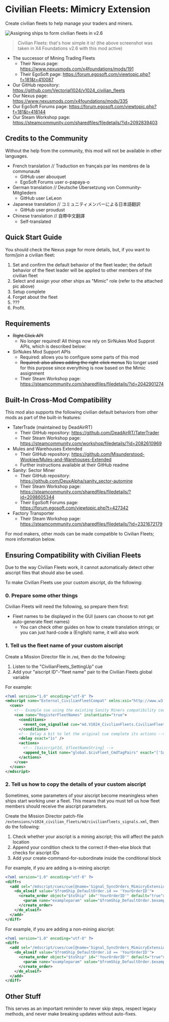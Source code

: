 # Civilian Fleets: Mimicry Extension
Create civilian fleets to help manage your traders and miners.

![Assigning ships to form civilian fleets in v2.6](https://i.imgur.com/Avpw0Rk.png)

> Civilian Fleets: that's how simple it is! (the above screenshot was taken in X4 Foundations v2.6 with this mod active)

- The successor of Mining Trading Fleets
  - Their Nexus page: https://www.nexusmods.com/x4foundations/mods/191
  - Their EgoSoft page: https://forum.egosoft.com/viewtopic.php?f=181&t=410087
- Our GitHub repository: https://github.com/Vectorial1024/v1024_civilian_fleets
- Our Nexus page: https://www.nexusmods.com/x4foundations/mods/335
- Our EgoSoft Forums page: https://forum.egosoft.com/viewtopic.php?f=181&t=418144
- Our Steam Workshop page: https://steamcommunity.com/sharedfiles/filedetails/?id=2092839403

## Credits to the Community
Without the help from the community, this mod will not be available in other languages.
- French translation // Traduction en français par les membres de la communauté
  - GitHub user abouquet
  - EgoSoft Forums user o-papaya-o
- German translation // Deutsche Übersetzung von Community-Mitgliedern
  - GitHub user LeLeon
- Japanese translation // コミュニティメンバーによる日本語翻訳
  - GitHub user proudust
- Chinese translation // 自帶中文翻譯
  - Self-translated


## Quick Start Guide
You should check the Nexus page for more details, but, if you want to form/join a civilian fleet:

1. Set and confirm the default behavior of the fleet leader; the default behavior of the fleet leader will be applied to other members of the civilian fleet
2. Select and assign your other ships as "Mimic" role (refer to the attached pic above)
3. Setup complete
4. Forget about the fleet
5. ???
6. Profit.

## Requirements
- ~~Right Click API~~
  - No longer required! All things now rely on SirNukes Mod Supprot APIs, which is described below:
- SirNukes Mod Support APIs
  - Required: allows you to configure some parts of this mod
  - ~~Required: also allows adding the right-click menus~~ No longer used for this purpose since everything is now based on the Mimic assignment
  - Their Steam Workshop page: https://steamcommunity.com/sharedfiles/filedetails/?id=2042901274

## Built-In Cross-Mod Compatibility
This mod also supports the following civilian default behaviors from other mods as part of the built-in features:

- TaterTrade (maintained by DeadAirRT)
  - Their GitHub repository: https://github.com/DeadAirRT/TaterTrader
  - Their Steam Workshop page: https://steamcommunity.com/workshop/filedetails/?id=2082610969
- Mules and Warehouses Extended
  - Their GitHub repository: https://github.com/Misunderstood-Wookiee/Mules-and-Warehouses-Extended
  - Further instructions available at their GitHub readme
- Sanity: Sector Miner
  - Their GitHub repository: https://github.com/DeuxAlpha/sanity_sector-automine
  - Their Steam Workshop page: https://steamcommunity.com/sharedfiles/filedetails/?id=2098605344
  - Their EgoSoft Forums page: https://forum.egosoft.com/viewtopic.php?t=427342
- Factory Transporter
  - Their Steam Workshop page: https://steamcommunity.com/sharedfiles/filedetails/?id=2321672179

For mod makers, other mods can be made compatible to Civilian Fleets; more information below.

## Ensuring Compatibility with Civilian Fleets
Due to the way Civilian Fleets work, it cannot automatically detect other aiscript files that should also be used.

To make Civilian Fleets use your custom aiscript, do the following:

### 0. Prepare some other things
Civilian Fleets will need the following, so prepare them first:

- Fleet names to be displayed in the GUI (users can choose to not get auto-generate fleet names)
  - You can check other guides on how to create translation strings; or you can just hard-code a (English) name, it will also work

### 1. Tell us the fleet name of your custom aiscript
Create a Mission Director file in `/md`, then do the following:

1. Listen to the "CivilianFleets_SettingUp" cue
2. Add your "aiscript ID"-"fleet name" pair to the Civilian Fleets global variable

For example:

```xml
<?xml version="1.0" encoding="utf-8" ?>
<mdscript name="External_CivilianFleetCompat" xmlns:xsi="http://www.w3.org/2001/XMLSchema-instance" xsi:noNamespaceSchemaLocation="md.xsd">
  <cues>
    <!-- Example cue using the existing Sanity Miners compatibility code -->
    <cue name="RegisterFleetNames" instantiate="true">
      <conditions>
        <event_cue_signalled cue="md.V1024_CivilianFleets.CivilianFleets_SettingUp" />
      </conditions>
      <!-- Delay a bit to let the original cue complete its actions -->
      <delay exact="1s" />
      <actions>
        <!-- [$aiscriptId, $fleetNameString] -->
        <append_to_list name="global.$civFleet_CmdTagPairs" exact="['Sanity_SectorAutoMine', {221024, 2001}]" />
      </actions>
    </cue>
  </cues>
</mdscript>
```

### 2. Tell us how to copy the details of your custom aiscript
Sometimes, some parameters of your aiscript become meaningless when ships start working uner a fleet. This means that you must tell us how fleet members should receive the aiscript parameters.

Create the Mission Director patch-file `/extensions/v1024_civilian_fleets/md/civilianfleets_signals.xml`, then do the following:

1. Check whether your aiscript is a mining aiscript; this will affect the patch location 
2. Append your condition check to the correct if-then-else block that checks for aiscript IDs
3. Add your create-command-for-subordinate inside the conditional block

For example, if you are adding a is-mining aiscript:

```xml
<?xml version="1.0" encoding="utf-8" ?>
<diff>s
  <add sel="/mdscript/cues/cue[@name='Signal_SyncOrders_MimicryExtension']/actions/do_if[@value='($fromShip.primarypurpose == purpose.mine) and ($toShip.primarypurpose == purpose.mine)']/do_else[1]" pos="before" comment="For is-mining aiscript">
    <do_elseif value="$fromShip_DefaultOrder.id == 'YourOrderID'">
      <create_order object="$toShip" id="'YourOrderID'" default="true">
        <param name="exampleparam" value="$fromShip_DefaultOrder.$exampleparam" />
      </create_order>
    </do_elseif>
  </add>
</diff>
```

For example, if you are adding a non-mining aiscript:

```xml
<?xml version="1.0" encoding="utf-8" ?>
<diff>
  <add sel="/mdscript/cues/cue[@name='Signal_SyncOrders_MimicryExtension']/actions/do_else[1]" pos="before" comment="For non-mining aiscript">
    <do_elseif value="$fromShip_DefaultOrder.id == 'YourOrderID'">
      <create_order object="$toShip" id="'YourOrderID'" default="true">
        <param name="exampleparam" value="$fromShip_DefaultOrder.$exampleparam" />
      </create_order>
    </do_elseif>
  </add>
</diff>
```

## Other Stuff
This serves as an important reminder to never skip steps, respect legacy methods, and never make breaking updates without auto-fixes.
